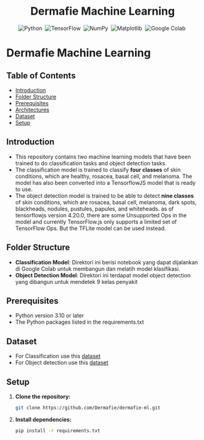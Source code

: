 <h1 align="center">Dermafie Machine Learning</h1>

<div align="center">

![Python](https://img.shields.io/badge/-Python-05122A?style=flat&logo=python)&nbsp;
![TensorFlow](https://img.shields.io/badge/-TensorFlow-05122A?style=flat&logo=tensorflow)&nbsp;
![NumPy](https://img.shields.io/badge/-NumPy-05122A?style=flat&logo=numpy)&nbsp;
![Matplotlib](https://img.shields.io/badge/-Matplotlib-05122A?style=flat&logo=matplotlib)&nbsp;
![Google Colab](https://img.shields.io/badge/-Google%20Colab-05122A?style=flat&logo=googlecolab)&nbsp;

</div>

# Dermafie Machine Learning

## Table of Contents

- [Introduction](#introduction)
- [Folder Structure](#folder-structure)
- [Prerequisites](#prerequisites)
- [Architectures](#architectures)
- [Dataset](#dataset)
- [Setup](#setup)

## Introduction
- This repository contains two machine learning models that have been trained to do classification tasks and object detection tasks.
- The classification model is trained to classify **four classes** of skin conditions, which are healthy, rosacea, basal cell, and melanoma. The model has also been converted into a TensorflowJS model that is ready to use.
- The object detection model is trained to be able to detect **nine classes** of skin conditions, which are rosacea, basal cell, melanoma, dark spots, blackheads, nodules, pustules, papules, and whiteheads. as of tensorflowjs version 4.20.0, there are some Unsupported Ops in the model and currently TensorFlow.js only supports a limited set of TensorFlow Ops. But the TFLite model can be used instead.

## Folder Structure
- **Classification Model**: Direktori ini berisi notebook yang dapat dijalankan di Google Colab untuk membangun dan melatih model klasifikasi.
- **Object Detection Model**: Direktori ini terdapat model object detection yang dibangun untuk mendetek 9 kelas penyakit

## Prerequisites
- Python version 3.10 or later
- The Python packages listed in the requirements.txt

## Dataset
- For Classification use this [dataset](https://app.roboflow.com/dermafie/dermafie-classification)
- For Object detection use this [dataset](https://app.roboflow.com/dermafie/dermafie)

## Setup
1. **Clone the repository:**
   ```bash
   git clone https://github.com/Dermafie/dermafie-ml.git
   ```
2. **Install dependencies:**
   ```bash
   pip install -r requirements.txt
   ```